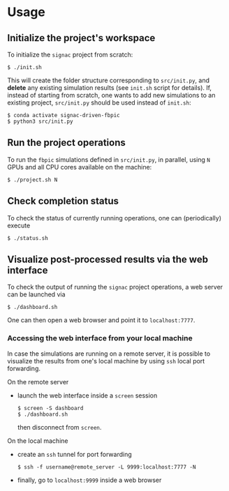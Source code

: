 # Usage

## Initialize the project's workspace

To initialize the `signac` project from scratch:

```console
$ ./init.sh
```

This will create the folder structure corresponding to `src/init.py`, and
**delete** any existing simulation results (see `init.sh` script for details).
If, instead of starting from scratch, one wants to add new simulations to an
existing project, `src/init.py` should be used instead of `init.sh`:

```console
$ conda activate signac-driven-fbpic
$ python3 src/init.py
```

## Run the project operations

To run the `fbpic` simulations defined in `src/init.py`, in parallel, using `N`
GPUs and all CPU cores available on the machine:

```console
$ ./project.sh N
```

## Check completion status

To check the status of currently running operations, one can (periodically)
execute

```console
$ ./status.sh
```

## Visualize post-processed results via the web interface

To check the output of running the `signac` project operations, a web server
can be launched via

```console
$ ./dashboard.sh
```

One can then open a web browser and point it to `localhost:7777`.

### Accessing the web interface from your local machine

In case the simulations are running on a remote server, it is possible to
visualize the results from one's local machine by using `ssh` local port
forwarding.

On the remote server

- launch the web interface inside a `screen` session

  ```console
  $ screen -S dashboard
  $ ./dashboard.sh
  ```

  then disconnect from `screen`.

On the local machine

- create an `ssh` tunnel for port forwarding

  ```console
  $ ssh -f username@remote_server -L 9999:localhost:7777 -N
  ```

- finally, go to `localhost:9999` inside a web browser
